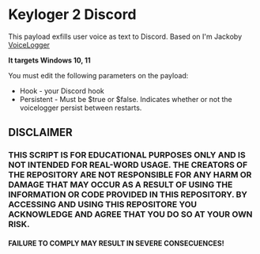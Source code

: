 # Keyloger 2 Discord

This payload exfills user voice as text to Discord.
Based on I'm Jackoby [VoiceLogger](https://github.com/I-Am-Jakoby/Flipper-Zero-BadUSB/tree/7f4899b95e2d0ad9457de2a07c9cb60733e24778/Payloads/VoiceLogger)

**It targets Windows 10, 11**

You must edit the following parameters on the payload:
* Hook - your Discord hook
* Persistent - Must be $true or $false. Indicates whether or not the voicelogger persist between restarts.

## DISCLAIMER
### THIS SCRIPT IS FOR EDUCATIONAL PURPOSES ONLY AND IS NOT INTENDED FOR REAL-WORD USAGE. THE CREATORS OF THE REPOSITORY ARE NOT RESPONSIBLE FOR ANY HARM OR DAMAGE THAT MAY OCCUR AS A RESULT OF USING THE INFORMATION OR CODE PROVIDED IN THIS REPOSITORY. BY ACCESSING AND USING THIS REPOSITORE YOU ACKNOWLEDGE AND AGREE THAT YOU DO SO AT YOUR OWN RISK.
#### **FAILURE TO COMPLY MAY RESULT IN SEVERE CONSECUENCES!**